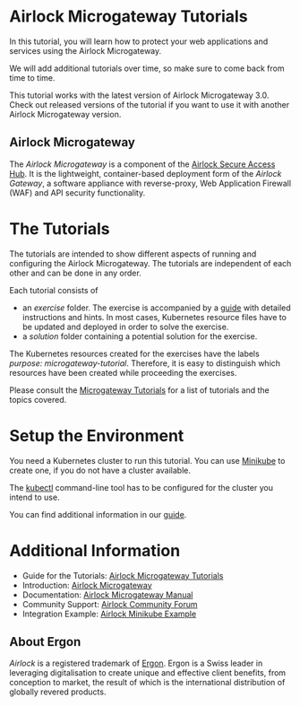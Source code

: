 # Airlock Microgateway Tutorials
In this tutorial, you will learn how to protect your web applications and services using the Airlock Microgateway.

We will add additional tutorials over time, so make sure to come back from time to time.

This tutorial works with the latest version of Airlock Microgateway 3.0. Check out released versions of the tutorial if you want to use it with another Airlock Microgateway version.

## Airlock Microgateway
The *Airlock Microgateway* is a component of the [Airlock Secure Access Hub].
It is the lightweight, container-based deployment form of the *Airlock Gateway*, a software appliance with reverse-proxy, Web Application Firewall (WAF) and API security functionality.


# The Tutorials
The tutorials are intended to show different aspects of running and configuring the Airlock Microgateway. The tutorials are independent of each other and can be done in any order.

Each tutorial consists of
- an *exercise* folder. The exercise is accompanied by a [guide][Microgateway Tutorials] with detailed instructions and hints. In most cases, Kubernetes resource files have to be updated and deployed in order to solve the exercise.
- a *solution* folder containing a potential solution for the exercise.

The Kubernetes resources created for the exercises have the labels *purpose: microgateway-tutorial*. Therefore, it is easy to distinguish which resources have been created while proceeding the exercises.

Please consult the [Microgateway Tutorials] for a list of tutorials and the topics covered.

# Setup the Environment
You need a Kubernetes cluster to run this tutorial. You can use [Minikube][Minikube start] to create one, if you do not have a cluster available.

The [kubectl][Kubectl] command-line tool has to be configured for the cluster you intend to use.

You can find additional information in our [guide][Microgateway Tutorials].

# Additional Information
- Guide for the Tutorials: [Airlock Microgateway Tutorials][Microgateway Tutorials]
- Introduction: [Airlock Microgateway](https://www.airlock.com/microgateway)
- Documentation: [Airlock Microgateway Manual][Microgateway Documentation]
- Community Support: [Airlock Community Forum][Airlock Forum]
- Integration Example: [Airlock Minikube Example](https://github.com/ergon/airlock-minikube-example)

## About Ergon
*Airlock* is a registered trademark of [Ergon](https://www.ergon.ch). Ergon is a Swiss leader in leveraging digitalisation to create unique and effective client benefits, from conception to market, the result of which is the international distribution of globally revered products.



[Airlock Secure Access Hub]: https://www.airlock.com/

[Ergon]: https://www.ergon.ch/

[Airlock Forum]: https://forum.airlock.com

[Microgateway Documentation]: https://docs.airlock.com/microgateway/latest/

[Microgateway Tutorials]: https://docs.airlock.com/microgateway/latest/#data/tutorials.html

[Minikube start]: https://minikube.sigs.k8s.io/docs/start/

[Kubectl]: https://kubernetes.io//docs/tasks/tools/